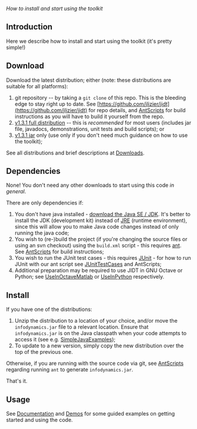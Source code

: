 _How to install and start using the toolkit_

## Introduction

Here we describe how to install and start using the toolkit (it's pretty simple!)

## Download

Download the latest distribution; either (note: these distributions are suitable for all platforms):
 1. git repository -- by taking a `git clone` of this repo. This is the bleeding edge to stay right up to date. See [https://github.com/jlizier/jidt](https://github.com/jlizier/jidt) for repo details, and [AntScripts](AntScripts) for build instructions as you will have to build it yourself from the repo.
 1. [v1.3.1 full distribution](http://lizier.me/joseph/software/jidt/download.php?file=infodynamics-dist-1.3.1.zip) -- this is *recommended* for most users (includes jar file, javadocs, demonstrations, unit tests and build scripts); or
 1. [v1.3.1 jar](http://lizier.me/joseph/software/jidt/download.php?file=infodynamics-jar-1.3.1.zip) only (use only if you don't need much guidance on how to use the toolkit);

See all distributions and brief descriptions at [Downloads](Downloads).

## Dependencies

None! You don't need any other downloads to start using this code _in general_.

There are only dependencies if:
 1. You don't have java installed - [download the Java SE / JDK](http://www.oracle.com/technetwork/java/javase/overview/index.html). It's better to install the JDK (development kit) instead of [JRE](http://java.com/) (runtime environment), since this will allow you to make Java code changes instead of only running the java code;
 1. You wish to (re-)build the project (if you're changing the source files or using an svn checkout) using the `build.xml` script - this requires [ant](http://ant.apache.org/). See [AntScripts](AntScripts) for build instructions;
 1. You wish to run the JUnit test cases - this requires [JUnit](http://www.junit.org/) - for how to run JUnit with our ant script see [JUnitTestCases](JUnitTestCases) and AntScripts;
 1. Additional preparation may be required to use JIDT in GNU Octave or Python; see [UseInOctaveMatlab](UseInOctaveMatlab) or [UseInPython](UseInPython) respectively.

## Install

If you have one of the distributions:
 1. Unzip the distribution to a location of your choice, and/or move the `infodynamics.jar` file to a relevant location. Ensure that `infodynamics.jar` is on the Java classpath when your code attempts to access it (see e.g. [SimpleJavaExamples](SimpleJavaExamples));
 1. To update to a new version, simply copy the new distribution over the top of the previous one.

Otherwise, if you are running with the source code via git, see [AntScripts](AntScripts) regarding running `ant` to generate `infodynamics.jar`.

That's it.

## Usage

See [Documentation](Documentation) and [Demos](Demos) for some guided examples on getting started and using the code.